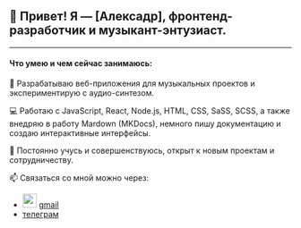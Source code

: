 ## 👋 Привет! Я — [Алексадр], фронтенд-разработчик и музыкант-энтузиаст.
---
#### **Что умею и чем сейчас занимаюсь**:

🎵 Разрабатываю веб-приложения для музыкальных проектов и экспериментирую с аудио-синтезом.

💻 Работаю с JavaScript, React, Node.js, HTML, CSS, SaSS, SCSS, а также внедряю в работу Mardown (MKDocs), немного пишу документацию и создаю интерактивные интерфейсы.

🚀 Постоянно учусь и совершенствуюсь, открыт к новым проектам и сотрудничеству.

📫 Связаться со мной можно через:
- <img src = "https://cdn-icons-png.flaticon.com/512/281/281764.png" width = "25" align-content = center> [gmail](mellojprod@gmail.com)
- [телеграм](@MELLOJ3)

<!--
**MellojFront/MellojFront** is a ✨ _special_ ✨ repository because its `README.md` (this file) appears on your GitHub profile.

Here are some ideas to get you started:

- 🔭 I’m currently working on ...
- 🌱 I’m currently learning ...
- 👯 I’m looking to collaborate on ...
- 🤔 I’m looking for help with ...
- 💬 Ask me about ...
- 📫 How to reach me: ...
- 😄 Pronouns: ...
- ⚡ Fun fact: ...      
-->
